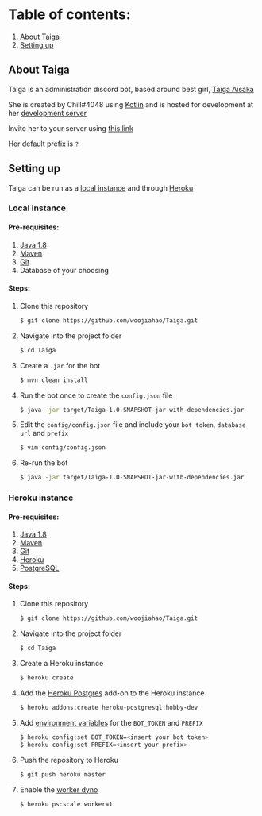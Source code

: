 # Table of contents:
1. [About Taiga](https://github.com/woojiahao/Taiga#about-taiga)
2. [Setting up](https://github.com/woojiahao/Taiga#setting-up)

## About Taiga
Taiga is an administration discord bot, based around best girl, [Taiga Aisaka](http://tora-dora.wikia.com/wiki/Taiga_Aisaka)

She is created by Chill#4048 using [Kotlin](https://kotlinlang.org/) and is hosted for development at her [development server](https://discord.gg/xtDNfyw)

Invite her to your server using [this link](https://discordapp.com/oauth2/authorize?client_id=482340927709511682&scope=bot&permissions=8)

Her default prefix is `?`

## Setting up
Taiga can be run as a [local instance](https://github.com/woojiahao/Taiga#local-instance) and through [Heroku](https://github.com/woojiahao/Taiga#heroku-instance)
### Local instance
#### Pre-requisites:
1. [Java 1.8](http://www.oracle.com/technetwork/java/javase/downloads/jdk8-downloads-2133151.html)
2. [Maven](https://maven.apache.org/) 
3. [Git](https://git-scm.com/downloads)
4. Database of your choosing

#### Steps:
1. Clone this repository

	```bash
	$ git clone https://github.com/woojiahao/Taiga.git
	```
2. Navigate into the project folder

	```bash
	$ cd Taiga
	```
3. Create a `.jar` for the bot

	```bash
	$ mvn clean install
	```
4. Run the bot once to create the `config.json` file

	```bash
	$ java -jar target/Taiga-1.0-SNAPSHOT-jar-with-dependencies.jar
	```
5. Edit the `config/config.json` file and include your `bot token`, `database url` and `prefix`

	```bash
	$ vim config/config.json
	```
6. Re-run the bot

	```bash
	$ java -jar target/Taiga-1.0-SNAPSHOT-jar-with-dependencies.jar
	```

### Heroku instance
#### Pre-requisites:
1. [Java 1.8](http://www.oracle.com/technetwork/java/javase/downloads/jdk8-downloads-2133151.html)
2. [Maven](https://maven.apache.org/) 
3. [Git](https://git-scm.com/downloads)
4. [Heroku](https://devcenter.heroku.com/articles/heroku-cli)
5. [PostgreSQL](https://www.postgresql.org/docs/9.3/static/tutorial-install.html)

#### Steps:
1. Clone this repository

	```bash
	$ git clone https://github.com/woojiahao/Taiga.git
	```
2. Navigate into the project folder

	```bash
	$ cd Taiga
	```
3. Create a Heroku instance

	```bash
	$ heroku create
	```
4. Add the [Heroku Postgres](https://devcenter.heroku.com/articles/heroku-postgresql) add-on to the Heroku instance

	```bash
	$ heroku addons:create heroku-postgresql:hobby-dev
	```
5. Add [environment variables](https://devcenter.heroku.com/articles/config-vars) for the `BOT_TOKEN` and `PREFIX`

	```bash
	$ heroku config:set BOT_TOKEN=<insert your bot token>
	$ heroku config:set PREFIX=<insert your prefix>
	```
6. Push the repository to Heroku

	```bash
	$ git push heroku master
	```
7. Enable the [worker dyno](https://www.heroku.com/dynos)

	```bash
	$ heroku ps:scale worker=1
	```